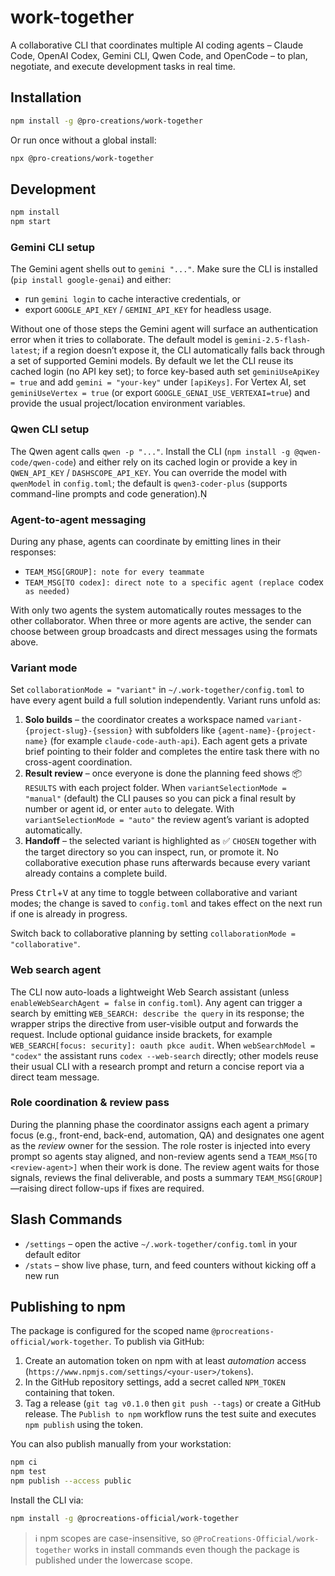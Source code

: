 # work-together

A collaborative CLI that coordinates multiple AI coding agents – Claude Code, OpenAI Codex, Gemini CLI, Qwen Code, and OpenCode – to plan, negotiate, and execute development tasks in real time.

## Installation

```bash
npm install -g @pro-creations/work-together
```

Or run once without a global install:

```bash
npx @pro-creations/work-together
```

## Development

```bash
npm install
npm start
```

### Gemini CLI setup

The Gemini agent shells out to `gemini "..."`. Make sure the CLI is installed (`pip install google-genai`) and either:

- run `gemini login` to cache interactive credentials, or
- export `GOOGLE_API_KEY` / `GEMINI_API_KEY` for headless usage.

Without one of those steps the Gemini agent will surface an authentication error when it tries to collaborate. The default model is `gemini-2.5-flash-latest`; if a region doesn’t expose it, the CLI automatically falls back through a set of supported Gemini models. By default we let the CLI reuse its cached login (no API key set); to force key-based auth set `geminiUseApiKey = true` and add `gemini = "your-key"` under `[apiKeys]`. For Vertex AI, set `geminiUseVertex = true` (or export `GOOGLE_GENAI_USE_VERTEXAI=true`) and provide the usual project/location environment variables.

### Qwen CLI setup

The Qwen agent calls `qwen -p "..."`. Install the CLI (`npm install -g @qwen-code/qwen-code`) and either rely on its cached login or provide a key in `QWEN_API_KEY` / `DASHSCOPE_API_KEY`. You can override the model with `qwenModel` in `config.toml`; the default is `qwen3-coder-plus` (supports command-line prompts and code generation).

### Agent-to-agent messaging

During any phase, agents can coordinate by emitting lines in their responses:

- `TEAM_MSG[GROUP]: note for every teammate`
- `TEAM_MSG[TO codex]: direct note to a specific agent (replace `codex` as needed)`

With only two agents the system automatically routes messages to the other collaborator. When three or more agents are active, the sender can choose between group broadcasts and direct messages using the formats above.

### Variant mode

Set `collaborationMode = "variant"` in `~/.work-together/config.toml` to have every agent build a full solution independently. Variant runs unfold as:

1. **Solo builds** – the coordinator creates a workspace named `variant-{project-slug}-{session}` with subfolders like `{agent-name}-{project-name}` (for example `claude-code-auth-api`). Each agent gets a private brief pointing to their folder and completes the entire task there with no cross-agent coordination.
2. **Result review** – once everyone is done the planning feed shows 📦 `RESULTS` with each project folder. When `variantSelectionMode = "manual"` (default) the CLI pauses so you can pick a final result by number or agent id, or enter `auto` to delegate. With `variantSelectionMode = "auto"` the review agent’s variant is adopted automatically.
3. **Handoff** – the selected variant is highlighted as ✅ `CHOSEN` together with the target directory so you can inspect, run, or promote it. No collaborative execution phase runs afterwards because every variant already contains a complete build.

Press <kbd>Ctrl</kbd>+<kbd>V</kbd> at any time to toggle between collaborative and variant modes; the change is saved to `config.toml` and takes effect on the next run if one is already in progress.

Switch back to collaborative planning by setting `collaborationMode = "collaborative"`.

### Web search agent

The CLI now auto-loads a lightweight Web Search assistant (unless `enableWebSearchAgent = false` in `config.toml`). Any agent can trigger a search by emitting `WEB_SEARCH: describe the query` in its response; the wrapper strips the directive from user-visible output and forwards the request. Include optional guidance inside brackets, for example `WEB_SEARCH[focus: security]: oauth pkce audit`. When `webSearchModel = "codex"` the assistant runs `codex --web-search` directly; other models reuse their usual CLI with a research prompt and return a concise report via a direct team message.

### Role coordination & review pass

During the planning phase the coordinator assigns each agent a primary focus (e.g., front-end, back-end, automation, QA) and designates one agent as the _review_ owner for the session. The role roster is injected into every prompt so agents stay aligned, and non-review agents send a `TEAM_MSG[TO <review-agent>]` when their work is done. The review agent waits for those signals, reviews the final deliverable, and posts a summary `TEAM_MSG[GROUP]`—raising direct follow-ups if fixes are required.

## Slash Commands

- `/settings` – open the active `~/.work-together/config.toml` in your default editor
- `/stats` – show live phase, turn, and feed counters without kicking off a new run

## Publishing to npm

The package is configured for the scoped name `@procreations-official/work-together`. To publish via GitHub:

1. Create an automation token on npm with at least _automation_ access (`https://www.npmjs.com/settings/<your-user>/tokens`).
2. In the GitHub repository settings, add a secret called `NPM_TOKEN` containing that token.
3. Tag a release (`git tag v0.1.0` then `git push --tags`) or create a GitHub release. The `Publish to npm` workflow runs the test suite and executes `npm publish` using the token.

You can also publish manually from your workstation:

```bash
npm ci
npm test
npm publish --access public
```

Install the CLI via:

```bash
npm install -g @procreations-official/work-together
```

> ℹ️ npm scopes are case-insensitive, so `@ProCreations-Official/work-together` works in install commands even though the package is published under the lowercase scope.
